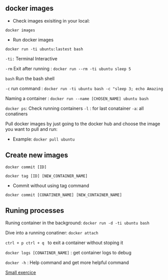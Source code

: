 ## docker images

- Check images exisiting in your local:

`docker images`

- Run docker images

`docker run -ti ubuntu:lastest bash`

`-ti:` Terminal Interactive

`-rm` Exit after running : `docker run --rm -ti ubuntu sleep 5`

`bash` Run the bash shell

`-c` run command : `docker run -ti ubuntu bash -c "sleep 3; echo Amazing`

Naming a container : `docker run --name [CHOSEN_NAME] ubuntu bash`

`docker ps`: Check running containers `-l` : for last conatainer `-a`: all conatiners

Pull docker images by just going to the docker hub and choose the image you want to pull and run:

- Example: `docker pull ubuntu`

## Create new images

`docker commit [ID]`

`docker tag [ID] [NEW_CONTAINER_NAME]`

- Commit without using tag command

`docker commit [CONATINER_NAME] [NEW_CONTAINER_NAME]`

## Runing processes

Runing container in the background: `docker run -d -ti ubuntu bash`

Dive into a running conatiner: `docker attach`

`ctrl + p ctrl + q ` to exit a container without stoping it

`docker logs [CONATINER_NAME]` : get container logs to debug

`docker -h` : Help command and get more helpful command

[Small exercice](exercice.md)
